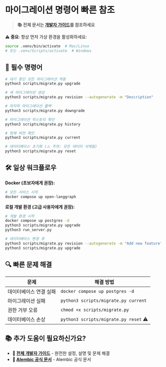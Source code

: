 # 마이그레이션 명령어 빠른 참조

> **📚 전체 문서는 [개발자 가이드](developer-guide.md)를 참조하세요**

**⚠️ 중요**: 항상 먼저 가상 환경을 활성화하세요:

```bash
source .venv/bin/activate  # Mac/Linux
# 또는 .venv/Scripts/activate  # Windows
```

## 🚀 필수 명령어

```bash
# 대기 중인 모든 마이그레이션 적용
python3 scripts/migrate.py upgrade

# 새 마이그레이션 생성
python3 scripts/migrate.py revision --autogenerate -m "Description"

# 마지막 마이그레이션 롤백
python3 scripts/migrate.py downgrade

# 마이그레이션 히스토리 확인
python3 scripts/migrate.py history

# 현재 버전 확인
python3 scripts/migrate.py current

# 데이터베이스 초기화 (⚠️ 주의: 모든 데이터 삭제됨)
python3 scripts/migrate.py reset
```

## 🛠️ 일상 워크플로우

**Docker (초보자에게 권장):**

```bash
# 모든 서비스 시작
docker compose up open-langgraph
```

**로컬 개발 환경 (고급 사용자에게 권장):**

```bash
# 개발 환경 시작
docker compose up postgres -d
python3 scripts/migrate.py upgrade
python3 run_server.py

# 데이터베이스 변경 후
python3 scripts/migrate.py revision --autogenerate -m "Add new feature"
python3 scripts/migrate.py upgrade
```

## 🔍 빠른 문제 해결

| 문제                        | 해결 방법                                |
| --------------------------- | ---------------------------------------- |
| 데이터베이스 연결 실패      | `docker compose up postgres -d`          |
| 마이그레이션 실패           | `python3 scripts/migrate.py current`     |
| 권한 거부 오류              | `chmod +x scripts/migrate.py`            |
| 데이터베이스 손상           | `python3 scripts/migrate.py reset` ⚠️    |

## 📚 추가 도움이 필요하신가요?

- **📖 [전체 개발자 가이드](developer-guide.md)** - 완전한 설정, 설명 및 문제 해결
- **🔗 [Alembic 공식 문서](https://alembic.sqlalchemy.org/)** - Alembic 공식 문서
